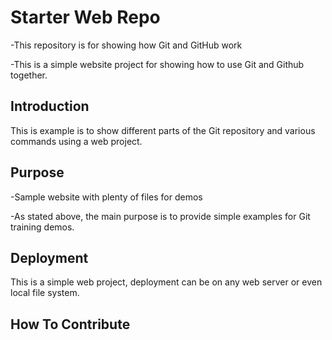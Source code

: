 # Starter Web Repo

-This repository is for showing how Git and GitHub work

-This is a simple website project for showing how to use Git and Github
 together.

## Introduction

This is example is to show different parts of the Git repository and various
commands using a web project.

## Purpose

-Sample website with plenty of files for demos

-As stated above, the main purpose is to provide simple examples for Git training
 demos.

## Deployment

This is a simple web project, deployment can be on any web server or even local
file system.

## How To Contribute